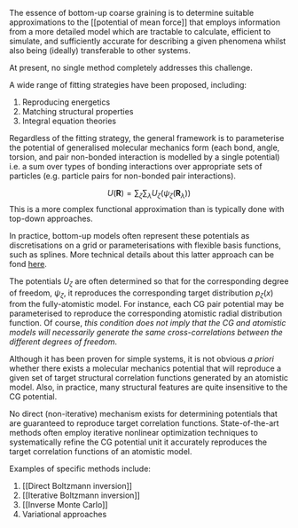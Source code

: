 The essence of bottom-up coarse graining is to determine suitable approximations to the [[potential of mean force]] that employs information from a more detailed model which are tractable to calculate, efficient to simulate, and sufficiently accurate for describing a given phenomena whilst also being (ideally) transferable to other systems.

At present, no single method completely addresses this challenge. 

A wide range of fitting strategies have been proposed, including:
1) Reproducing energetics
2) Matching structural properties
3) Integral equation theories

Regardless of the fitting strategy, the general framework is to parameterise the potential of generalised molecular mechanics form (each bond, angle, torsion, and pair non-bonded interaction is modelled by a single potential) i.e. a sum over types of bonding interactions over appropriate sets of particles (e.g. particle pairs for non-bonded pair interactions).

$$
U(\mathbf{R}) = \sum_{\zeta}\sum_{\lambda} U_\zeta (\psi_\zeta (\mathbf{R}_\lambda))
$$
This is a more complex functional approximation than is typically done with top-down approaches.

In practice, bottom-up models often represent these potentials as discretisations on a grid or parameterisations with flexible basis functions, such as splines. More technical details about this latter approach can be fond [here](https://pubs.aip.org/aip/jcp/article/135/21/214101/189927/Coarse-graining-entropy-forces-and-structures). 

The potentials $U_\zeta$ are often determined so that for the corresponding degree of freedom, $\psi_\zeta$, it reproduces the corresponding target distribution $p_\zeta(x)$ from the fully-atomistic model. For instance, each CG pair potential may be parameterised to reproduce the corresponding atomistic radial distribution function. Of course, *this condition does not imply that the CG and atomistic models will necessarily generate the same cross-correlations between the different degrees of freedom*. 

Although it has been proven for simple systems, it is not obvious *a priori* whether there exists a molecular mechanics potential that will reproduce a given set of target structural correlation functions generated by an atomistic model. Also, in practice, many structural features are quite insensitive to the CG potential. 

No direct (non-iterative) mechanism exists for determining potentials that are guaranteed to reproduce target correlation functions. State-of-the-art methods often employ iterative nonlinear optimization techniques to systematically refine the CG potential unit it accurately reproduces the target correlation functions of an atomistic model. 

Examples of specific methods include:
1) [[Direct Boltzmann inversion]]
2) [[Iterative Boltzmann inversion]]
3) [[Inverse Monte Carlo]]
4) Variational approaches



